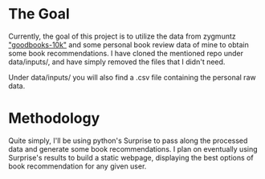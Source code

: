# The Goal

Currently, the goal of this project is to utilize the data from zygmuntz ["goodbooks-10k"](https://github.com/zygmuntz/goodbooks-10k) and some personal book review data of mine to obtain some book recommendations. I have cloned the mentioned repo under data/inputs/, and have simply removed the files that I didn't need. 

Under data/inputs/ you will also find a .csv file containing the personal raw data.

# Methodology

Quite simply, I'll be using python's Surprise to pass along the processed data and generate some book recommendations. I plan on eventually using Surprise's results to build a static webpage, displaying the best options of book recommendation for any given user.